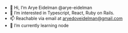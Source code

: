 - 👋 Hi, I’m Arye Eidelman @arye-eidelman
- 👀 I’m interested in Typescript, React, Ruby on Rails.
- 📫 Reachable via email at aryedoveidelman@gmail.com
- 🌱 I’m currently learning node
<!--- 💞️ I’m looking to collaborate on ...-->

<!---
arye-dov-eidelman/arye-dov-eidelman is a ✨ special ✨ repository because its `README.md` (this file) appears on your GitHub profile.
You can click the Preview link to take a look at your changes.
--->
